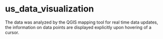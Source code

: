 # us_data_visualization
The data was analyzed by the QGIS mapping tool for real time data updates, the information on data points are displayed explicitly upon hovering of a cursor.
